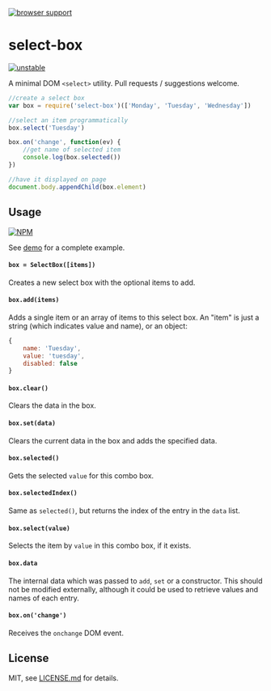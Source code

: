 [![browser support](https://ci.testling.com/mattdesl/select-box.png)](https://ci.testling.com/mattdesl/select-box)

# select-box

[![unstable](http://badges.github.io/stability-badges/dist/unstable.svg)](http://github.com/badges/stability-badges)

A minimal DOM `<select>` utility. Pull requests / suggestions welcome.

```js
//create a select box
var box = require('select-box')(['Monday', 'Tuesday', 'Wednesday'])

//select an item programmatically
box.select('Tuesday')

box.on('change', function(ev) {
	//get name of selected item
	console.log(box.selected())
})

//have it displayed on page
document.body.appendChild(box.element)
```

## Usage

[![NPM](https://nodei.co/npm/select-box.png)](https://nodei.co/npm/select-box/)

See [demo](demo/) for a complete example.

#### `box = SelectBox([items])`

Creates a new select box with the optional items to add.

#### `box.add(items)`

Adds a single item or an array of items to this select box. An "item" is just a string (which indicates value and name), or an object:

```js
{
	name: 'Tuesday',
	value: 'tuesday', 
	disabled: false
}
```

#### `box.clear()`

Clears the data in the box.

#### `box.set(data)`

Clears the current data in the box and adds the specified data.

#### `box.selected()`

Gets the selected `value` for this combo box. 

#### `box.selectedIndex()`

Same as `selected()`, but returns the index of the entry in the `data` list.

#### `box.select(value)`

Selects the item by `value` in this combo box, if it exists. 

#### `box.data`

The internal data which was passed to `add`, `set` or a constructor. This should not be modified externally, although it could be used to retrieve values and names of each entry. 

#### `box.on('change')`

Receives the `onchange` DOM event. 

## License

MIT, see [LICENSE.md](http://github.com/mattdesl/select-box/blob/master/LICENSE.md) for details.
